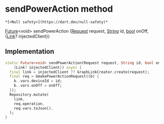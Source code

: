 


# sendPowerAction method




    *[<Null safety>](https://dart.dev/null-safety)*




[Future](https://api.flutter.dev/flutter/dart-async/Future-class.html)&lt;void> sendPowerAction
([Request](../../yonomi-sdk/Request-class.md) request, [String](https://api.flutter.dev/flutter/dart-core/String-class.html) id, [bool](https://api.flutter.dev/flutter/dart-core/bool-class.html) onOff, {[Link](https://pub.dev/documentation/gql_link/0.4.0/link/Link-class.html)? injectedClient})








## Implementation

```dart
static Future<void> sendPowerAction(Request request, String id, bool onOff,
    {Link? injectedClient}) async {
  final link = injectedClient ?? GraphLinkCreator.create(request);
  final req = GmakePowerActionRequest((b) {
    b..vars.deviceId = id;
    b..vars.onOff = onOff;
  });
  Repository.mutate(
    link,
    req.operation,
    req.vars.toJson(),
  );
}
```







